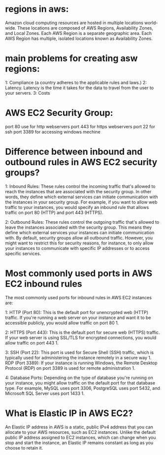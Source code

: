 # regions in aws: 

Amazon cloud computing resources are hosted in multiple locations world-wide. These locations are composed of AWS Regions, Availability Zones, and Local Zones. Each AWS Region is a separate geographic area. Each AWS Region has multiple, isolated locations known as Availability Zones.

# main problems for creating asw regions:

1:  Compliance (a country adheres to the applicable rules and laws.)
2:  Latency. Latency is the time it takes for the data to travel from the user to your
    servers.
3:  Costs

# AWS EC2 Security Group:

port 80 use for http webservers
port 443 for https webservers
port 22 for ssh
port 3389 for accessing windows mechine

# Difference between inbound and outbound rules in AWS EC2 security groups?

1: Inbound Rules: These rules control the incoming traffic that's allowed to reach the instances that are associated with the security group. In other words, they define which external services can initiate communication with the instances in your security group. For example, if you want to allow web traffic to your instances, you would specify an inbound rule that allows traffic on port 80 (HTTP) and port 443 (HTTPS).

2: Outbound Rules: These rules control the outgoing traffic that's allowed to leave the instances associated with the security group. This means they define which external services your instances can initiate communication with. By default, security groups allow all outbound traffic. However, you might want to restrict this for security reasons, for instance, to only allow your instances to communicate with specific IP addresses or to access specific services.

#  Most commonly used ports in AWS EC2 inbound rules

The most commonly used ports for inbound rules in AWS EC2 instances are:

1: HTTP (Port 80): This is the default port for unencrypted web (HTTP) traffic. If you're running a web server on your instance and want it to be accessible publicly, you would allow traffic on port 80 1.

2: HTTPS (Port 443): This is the default port for secure web (HTTPS) traffic. If your web server is using SSL/TLS for encrypted connections, you would allow traffic on port 443 1.

3: SSH (Port 22): This port is used for Secure Shell (SSH) traffic, which is typically used for administering the instance remotely in a secure way 1.
RDP (Port 3389): If your instance is running Windows, the Remote Desktop Protocol (RDP) on port 3389 is used for remote administration 1.

4: Database Ports: Depending on the type of database you're running on your instance, you might allow traffic on the default port for that database type. For example, MySQL uses port 3306, PostgreSQL uses port 5432, and Microsoft SQL Server uses port 1433 1.

# What is Elastic IP in AWS EC2?

An Elastic IP address in AWS is a static, public IPv4 address that you can allocate to your AWS resources, such as EC2 instances. Unlike the default public IP address assigned to EC2 instances, which can change when you stop and start the instance, an Elastic IP remains constant as long as you choose to retain it.


